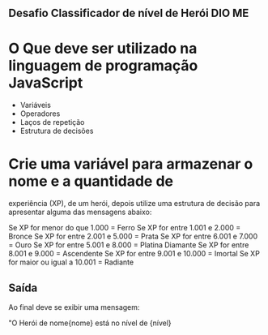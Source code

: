 ## Desafio Classificador de nível de Herói DIO ME

# O Que deve ser utilizado na linguagem de programação JavaScript

* Variáveis
* Operadores
* Laços de repetição
* Estrutura de decisões

# Crie uma variável para armazenar o nome e a quantidade de
experiência (XP), de um herói, depois utilize uma estrutura
de decisão para apresentar alguma das mensagens abaixo:

Se XP for menor do que 1.000 = Ferro
Se XP for entre 1.001 e 2.000 = Bronce
Se XP for entre 2.001 e 5.000 = Prata
Se XP for entre 6.001 e 7.000 = Ouro
Se XP for entre 5.001 e 8.000 = Platina Diamante
Se XP for entre 8.001 e 9.000 = Ascendente
Se XP for entre 9.001 e 10.000 = Imortal
Se XP for maior ou igual a 10.001 = Radiante
 
## Saída 

Ao final deve se exibir uma mensagem:

"O Herói de nome{nome} está no nível de {nível}